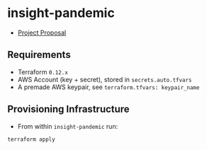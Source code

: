 # insight-pandemic
- [Project Proposal](https://docs.google.com/presentation/d/1vkE3Ajv-h3oT1M7pjeYCO7HaXr5QjviyjIslqmHGm5I/edit?usp=sharing)

## Requirements

- Terraform `0.12.x`
- AWS Account (key + secret), stored in `secrets.auto.tfvars`
- A premade AWS keypair, see `terraform.tfvars: keypair_name`

## Provisioning Infrastructure

- From within `insight-pandemic` run:

```
terraform apply
```
